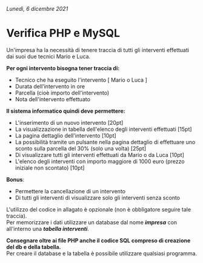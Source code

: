 *Lunedì, 6 dicembre 2021*

# Verifica PHP e MySQL

Un'impresa ha la necessità di tenere traccia di tutti gli interventi effettuati dai suoi due tecnici Mario e Luca.

**Per ogni intervento bisogna tener traccia di:**

- Tecnico che ha eseguito l'intervento [ Mario o Luca ]
- Durata dell'intervento in ore
- Parcella (cioè importo dell'intervento)
- Nota dell'intervento effettuato

**Il sistema informatico quindi deve permettere:**

- L'inserimento di un nuovo intervento [20pt]
- La visualizzazione in tabella dell'elenco degli interventi effettuati [15pt]
- La pagina dettaglio dell'intervento [10pt]
- La possibilità tramite un pulsante nella pagina dettaglio di effettuare uno sconto sulla parcella del 30% (solo una volta) [25pt]
- Di visualizzare tutti gli interventi effettuati da Mario o da Luca [10pt]
- L'elenco degli interventi con importo maggiore di 1000 euro (prezzo iniziale non scontato) [10pt]

**Bonus**:

- Permettere la cancellazione di un intervento
- Di tutti gli interventi di visualizzare solo gli interventi senza sconto

L'utilizzo del codice in allagato è opzionale (non è obbligatore seguire tale traccia).  
Per memorizzare i dati utilizzare un database dal nome ***impresa*** con all'interno una ***tabella interventi***.

**Consegnare oltre ai file PHP anche il codice SQL compreso di creazione del db e della tabella.**  
Per creare il database e la tabella è possibile utilizzare qualsiasi programma.